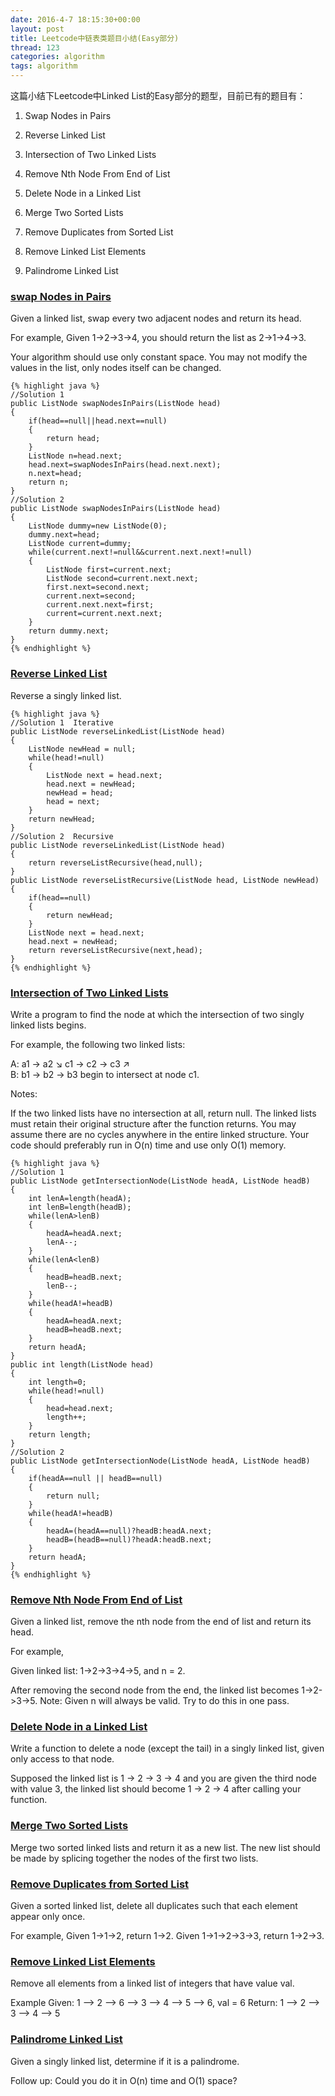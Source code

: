 ```yaml
---
date: 2016-4-7 18:15:30+00:00
layout: post
title: Leetcode中链表类题目小结(Easy部分)
thread: 123
categories: algorithm
tags: algorithm
---
```


这篇小结下Leetcode中Linked List的Easy部分的题型，目前已有的题目有：

1. Swap Nodes in Pairs

2. Reverse Linked List

3. Intersection of Two Linked Lists

4. Remove Nth Node From End of List

5. Delete Node in a Linked List

6. Merge Two Sorted Lists

7. Remove Duplicates from Sorted List

8. Remove Linked List Elements

9. Palindrome Linked List


### [swap Nodes in Pairs](https://leetcode.com/problems/swap-nodes-in-pairs/) ###

Given a linked list, swap every two adjacent nodes and return its head.

For example,
Given 1->2->3->4, you should return the list as 2->1->4->3.

Your algorithm should use only constant space. You may not modify the values in the list, only nodes itself can be changed.

	{% highlight java %}
	//Solution 1
	public ListNode swapNodesInPairs(ListNode head)
	{
		if(head==null||head.next==null)
		{
			return head;
		}
		ListNode n=head.next;
		head.next=swapNodesInPairs(head.next.next);
		n.next=head;
		return n;
	}
	//Solution 2
	public ListNode swapNodesInPairs(ListNode head)
	{
		ListNode dummy=new ListNode(0);
		dummy.next=head;
		ListNode current=dummy;
		while(current.next!=null&&current.next.next!=null)
		{
			ListNode first=current.next;
			ListNode second=current.next.next;
			first.next=second.next;
			current.next=second;
			current.next.next=first;
			current=current.next.next;
		}
		return dummy.next;
	}
	{% endhighlight %}

### [Reverse Linked List](https://leetcode.com/problems/reverse-linked-list/) ###

Reverse a singly linked list.

	{% highlight java %}
	//Solution 1  Iterative
	public ListNode reverseLinkedList(ListNode head)
	{
		ListNode newHead = null;
		while(head!=null)
		{
			ListNode next = head.next;
			head.next = newHead;
			newHead = head;
			head = next;
		}
		return newHead;
	}
	//Solution 2  Recursive
	public ListNode reverseLinkedList(ListNode head)
	{
		return reverseListRecursive(head,null);
	}
	public ListNode reverseListRecursive(ListNode head, ListNode newHead)
	{
		if(head==null)
		{
			return newHead;
		}
		ListNode next = head.next;
		head.next = newHead;
		return reverseListRecursive(next,head);
	}
	{% endhighlight %}

### [Intersection of Two Linked Lists](https://leetcode.com/problems/intersection-of-two-linked-lists/) ###

Write a program to find the node at which the intersection of two singly linked lists begins.

For example, the following two linked lists:

A:          a1 → a2
                   ↘
                     c1 → c2 → c3
                   ↗            
B:     b1 → b2 → b3
begin to intersect at node c1.

Notes:

If the two linked lists have no intersection at all, return null.
The linked lists must retain their original structure after the function returns.
You may assume there are no cycles anywhere in the entire linked structure.
Your code should preferably run in O(n) time and use only O(1) memory.

	{% highlight java %}
	//Solution 1
	public ListNode getIntersectionNode(ListNode headA, ListNode headB)
	{
		int lenA=length(headA);
		int lenB=length(headB);
		while(lenA>lenB)
		{
			headA=headA.next;
			lenA--;
		}
		while(lenA<lenB)
		{
			headB=headB.next;
			lenB--;
		}
		while(headA!=headB)
		{
			headA=headA.next;
			headB=headB.next;
		}
		return headA;
	}
	public int length(ListNode head)
	{
		int length=0;
		while(head!=null)
		{
			head=head.next;
			length++;
		}
		return length;
	}
	//Solution 2
	public ListNode getIntersectionNode(ListNode headA, ListNode headB)
	{
	    if(headA==null || headB==null)
	    {
	        return null;
	    }
	    while(headA!=headB)
	    {
	        headA=(headA==null)?headB:headA.next;
	        headB=(headB==null)?headA:headB.next;
	    }
	    return headA;
	}
	{% endhighlight %}

### [Remove Nth Node From End of List](https://leetcode.com/problems/remove-nth-node-from-end-of-list/) ###

Given a linked list, remove the nth node from the end of list and return its head.

For example,

   Given linked list: 1->2->3->4->5, and n = 2.

   After removing the second node from the end, the linked list becomes 1->2->3->5.
Note:
Given n will always be valid.
Try to do this in one pass.

### [Delete Node in a Linked List](https://leetcode.com/problems/delete-node-in-a-linked-list/) ###

Write a function to delete a node (except the tail) in a singly linked list, given only access to that node.

Supposed the linked list is 1 -> 2 -> 3 -> 4 and you are given the third node with value 3, the linked list should become 1 -> 2 -> 4 after calling your function.

### [Merge Two Sorted Lists](https://leetcode.com/problems/merge-two-sorted-lists/) ###

Merge two sorted linked lists and return it as a new list. The new list should be made by splicing together the nodes of the first two lists.

### [Remove Duplicates from Sorted List](https://leetcode.com/problems/remove-duplicates-from-sorted-list/) ###

Given a sorted linked list, delete all duplicates such that each element appear only once.

For example,
Given 1->1->2, return 1->2.
Given 1->1->2->3->3, return 1->2->3.


### [Remove Linked List Elements](https://leetcode.com/problems/remove-linked-list-elements/) ###

Remove all elements from a linked list of integers that have value val.

Example
Given: 1 --> 2 --> 6 --> 3 --> 4 --> 5 --> 6, val = 6
Return: 1 --> 2 --> 3 --> 4 --> 5

### [Palindrome Linked List](https://leetcode.com/problems/palindrome-linked-list/) ###

Given a singly linked list, determine if it is a palindrome.

Follow up:
Could you do it in O(n) time and O(1) space?